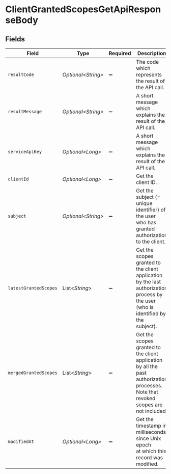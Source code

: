 # ClientGrantedScopesGetApiResponseBody


## Fields

| Field                                                                                                                                 | Type                                                                                                                                  | Required                                                                                                                              | Description                                                                                                                           |
| ------------------------------------------------------------------------------------------------------------------------------------- | ------------------------------------------------------------------------------------------------------------------------------------- | ------------------------------------------------------------------------------------------------------------------------------------- | ------------------------------------------------------------------------------------------------------------------------------------- |
| `resultCode`                                                                                                                          | *Optional\<String>*                                                                                                                   | :heavy_minus_sign:                                                                                                                    | The code which represents the result of the API call.                                                                                 |
| `resultMessage`                                                                                                                       | *Optional\<String>*                                                                                                                   | :heavy_minus_sign:                                                                                                                    | A short message which explains the result of the API call.                                                                            |
| `serviceApiKey`                                                                                                                       | *Optional\<Long>*                                                                                                                     | :heavy_minus_sign:                                                                                                                    | A short message which explains the result of the API call.                                                                            |
| `clientId`                                                                                                                            | *Optional\<Long>*                                                                                                                     | :heavy_minus_sign:                                                                                                                    | Get the client ID.                                                                                                                    |
| `subject`                                                                                                                             | *Optional\<String>*                                                                                                                   | :heavy_minus_sign:                                                                                                                    | Get the subject (= unique identifier) of the user<br/>who has granted authorization to the client.<br/>                               |
| `latestGrantedScopes`                                                                                                                 | List\<*String*>                                                                                                                       | :heavy_minus_sign:                                                                                                                    | Get the scopes granted to the client application by the last<br/>authorization process by the user (who is identified by the<br/>subject).<br/> |
| `mergedGrantedScopes`                                                                                                                 | List\<*String*>                                                                                                                       | :heavy_minus_sign:                                                                                                                    | Get the scopes granted to the client application by all the<br/>past authorization processes. Note that revoked scopes are<br/>not included.<br/> |
| `modifiedAt`                                                                                                                          | *Optional\<Long>*                                                                                                                     | :heavy_minus_sign:                                                                                                                    | Get the timestamp in milliseconds since Unix epoch<br/>at which this record was modified.<br/>                                        |